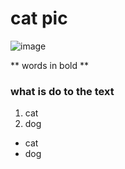 # cat pic



![image](https://user-images.githubusercontent.com/67888547/125701530-0e2e74aa-15e6-4790-847d-b1ce7dc3c06f.png)


** words in bold **

### what is do to the text


1. cat
2. dog
- cat
- dog
